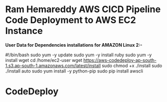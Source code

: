 # Ram Hemareddy AWS CICD Pipeline Code Deployment to AWS EC2 Instance


<b>User Data for Dependencies installations for AMAZON Linux 2:-</b>

#!/bin/bash
sudo yum -y update
sudo yum -y install ruby
sudo yum -y install wget
cd /home/ec2-user
wget https://aws-codedeploy-ap-south-1.s3.ap-south-1.amazonaws.com/latest/install
sudo chmod +x ./install
sudo ./install auto
sudo yum install -y python-pip
sudo pip install awscli
# CodeDeploy
